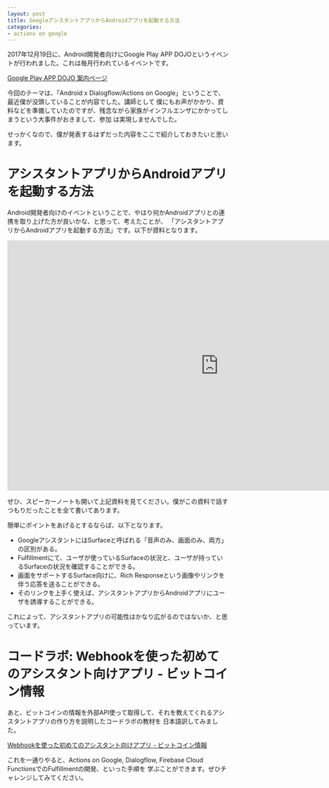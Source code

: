 ```yaml
---
layout: post
title: GoogleアシスタントアプリからAndroidアプリを起動する方法
categories:
- actions on google
---
```

2017年12月19日に、Android開発者向けにGoogle Play APP DOJOというイベントが行われました。これは毎月行われているイベントです。

[Google Play APP DOJO 案内ページ](https://events.withgoogle.com/appdojojp/)

今回のテーマは、「Android x Dialogflow/Actions on Google」ということで、最近僕が没頭していることが内容でした。講師として
僕にもお声がかかり、資料などを準備していたのですが、残念ながら家族がインフルエンザにかかってしまうという大事件がおきまして、参加
は実現しませんでした。

せっかくなので、僕が発表するはずだった内容をここで紹介しておきたいと思います。

# アシスタントアプリからAndroidアプリを起動する方法

Android開発者向けのイベントということで、やはり何かAndroidアプリとの連携を取り上げた方が良いかな、と思って、考えたことが、
「アシスタントアプリからAndroidアプリを起動する方法」です。以下が資料となります。

<iframe src="https://docs.google.com/presentation/d/e/2PACX-1vSgkoLgYEY6QGe3YwdgceZljCy3hqqVTUWrXE3drLksAiZpCwHVLjTVNhQzzfq3rXfijUSoYZu1wdDR/embed?start=false&loop=false&delayms=3000" frameborder="0" width="960" height="569" allowfullscreen="true" mozallowfullscreen="true" webkitallowfullscreen="true"></iframe>

ぜひ、スピーカーノートも開いて上記資料を見てください。僕がこの資料で話すつもりだったことを全て書いてあります。

簡単にポイントをあげるとするならば、以下となります。

* GoogleアシスタントにはSurfaceと呼ばれる「音声のみ、画面のみ、両方」の区別がある。
* Fulfillmentにて、ユーザが使っているSurfaceの状況と、ユーザが持っているSurfaceの状況を確認することができる。
* 画面をサポートするSurface向けに、Rich Responseという画像やリンクを伴う応答を送ることができる。
* そのリンクを上手く使えば、アシスタントアプリからAndroidアプリにユーザを誘導することができる。

これによって、アシスタントアプリの可能性はかなり広がるのではないか、と思っています。

# コードラボ: Webhookを使った初めてのアシスタント向けアプリ - ビットコイン情報

あと、ビットコインの情報を外部API使って取得して、それを教えてくれるアシスタントアプリの作り方を説明したコードラボの教材を
日本語訳してみました。

[Webhookを使った初めてのアシスタント向けアプリ - ビットコイン情報](https://docs.google.com/document/d/1v8fTgutyJ3X5i3gW9FrRlJo9t8X9hUtTwabZx4CYhrE/edit?usp=sharing)

これを一通りやると、Actions on Google, Dialogflow, Firebase Cloud FunctionsでのFulfillmentの開発、といった手順を
学ぶことができます。ぜひチャレンジしてみてください。
